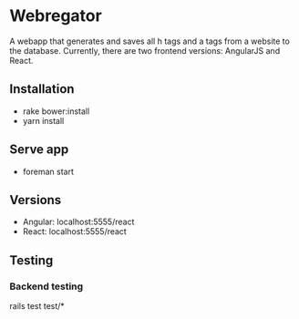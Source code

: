 # Webregator
A webapp that generates and saves all h tags and a tags from a website to the database. Currently, there are two frontend versions: AngularJS and React.

## Installation
 - rake bower:install
 - yarn install

## Serve app
 - foreman start

## Versions
 - Angular: localhost:5555/react
 - React: localhost:5555/react

## Testing
### Backend testing
rails test test/*
